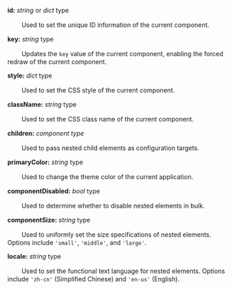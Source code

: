 **id:** *string* or *dict* type

　　 Used to set the unique ID information of the current component.

**key:** *string* type

　　 Updates the `key` value of the current component, enabling the forced redraw of the current component.

**style:** *dict* type

　　 Used to set the CSS style of the current component.

**className:** *string* type

　　 Used to set the CSS class name of the current component.

**children:** *component type*

　　 Used to pass nested child elements as configuration targets.

**primaryColor:** *string* type

　　 Used to change the theme color of the current application.

**componentDisabled:** *bool* type

　　 Used to determine whether to disable nested elements in bulk.

**componentSize:** *string* type

　　 Used to uniformly set the size specifications of nested elements. Options include `'small'`, `'middle'`, and `'large'`.

**locale:** *string* type

　　 Used to set the functional text language for nested elements. Options include `'zh-cn'` (Simplified Chinese) and `'en-us'` (English).